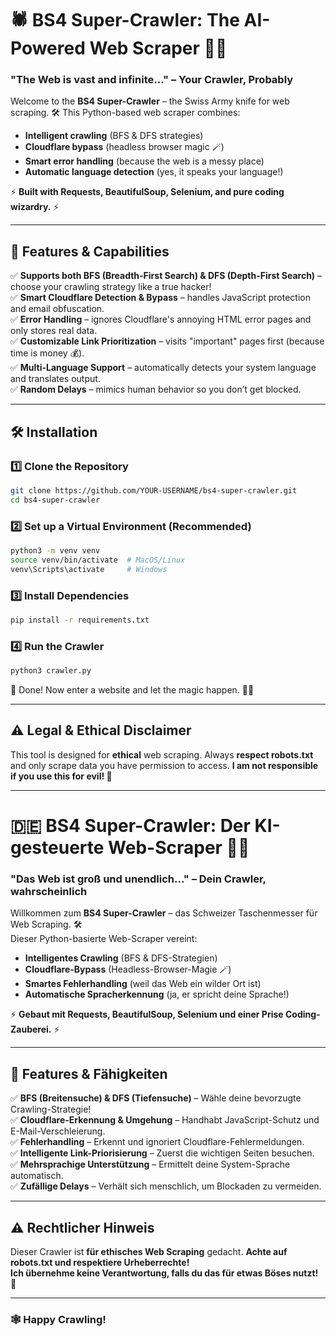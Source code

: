 # 🕷️ BS4 Super-Crawler: The AI-Powered Web Scraper 🕵️‍♂️

### **"The Web is vast and infinite..." – Your Crawler, Probably**

Welcome to the **BS4 Super-Crawler** – the Swiss Army knife for web scraping. 🛠️ This Python-based web scraper combines:
- **Intelligent crawling** (BFS & DFS strategies)
- **Cloudflare bypass** (headless browser magic 🪄)
- **Smart error handling** (because the web is a messy place)
- **Automatic language detection** (yes, it speaks your language!)

⚡ **Built with Requests, BeautifulSoup, Selenium, and pure coding wizardry.** ⚡

---

## 🚀 Features & Capabilities

✅ **Supports both BFS (Breadth-First Search) & DFS (Depth-First Search)** – choose your crawling strategy like a true hacker!  
✅ **Smart Cloudflare Detection & Bypass** – handles JavaScript protection and email obfuscation.  
✅ **Error Handling** – ignores Cloudflare's annoying HTML error pages and only stores real data.  
✅ **Customizable Link Prioritization** – visits "important" pages first (because time is money 💰).  
✅ **Multi-Language Support** – automatically detects your system language and translates output.  
✅ **Random Delays** – mimics human behavior so you don’t get blocked.  

---

## 🛠️ Installation

### **1️⃣ Clone the Repository**
```bash
git clone https://github.com/YOUR-USERNAME/bs4-super-crawler.git
cd bs4-super-crawler
```

### **2️⃣ Set up a Virtual Environment (Recommended)**
```bash
python3 -m venv venv
source venv/bin/activate  # MacOS/Linux
venv\Scripts\activate     # Windows
```

### **3️⃣ Install Dependencies**
```bash
pip install -r requirements.txt
```

### **4️⃣ Run the Crawler**
```bash
python3 crawler.py
```

🎉 Done! Now enter a website and let the magic happen. 🎩✨

---

## ⚠️ Legal & Ethical Disclaimer

This tool is designed for **ethical** web scraping. Always **respect robots.txt** and only scrape data you have permission to access. **I am not responsible if you use this for evil! 👀**  

---

# 🇩🇪 BS4 Super-Crawler: Der KI-gesteuerte Web-Scraper 🕵️‍♂️

### **"Das Web ist groß und unendlich…" – Dein Crawler, wahrscheinlich**

Willkommen zum **BS4 Super-Crawler** – das Schweizer Taschenmesser für Web Scraping. 🛠️  
Dieser Python-basierte Web-Scraper vereint:
- **Intelligentes Crawling** (BFS & DFS-Strategien)
- **Cloudflare-Bypass** (Headless-Browser-Magie 🪄)
- **Smartes Fehlerhandling** (weil das Web ein wilder Ort ist)
- **Automatische Spracherkennung** (ja, er spricht deine Sprache!)

⚡ **Gebaut mit Requests, BeautifulSoup, Selenium und einer Prise Coding-Zauberei.** ⚡

---

## 🚀 Features & Fähigkeiten

✅ **BFS (Breitensuche) & DFS (Tiefensuche)** – Wähle deine bevorzugte Crawling-Strategie!  
✅ **Cloudflare-Erkennung & Umgehung** – Handhabt JavaScript-Schutz und E-Mail-Verschleierung.  
✅ **Fehlerhandling** – Erkennt und ignoriert Cloudflare-Fehlermeldungen.  
✅ **Intelligente Link-Priorisierung** – Zuerst die wichtigen Seiten besuchen.  
✅ **Mehrsprachige Unterstützung** – Ermittelt deine System-Sprache automatisch.  
✅ **Zufällige Delays** – Verhält sich menschlich, um Blockaden zu vermeiden.  

---

## ⚠️ Rechtlicher Hinweis

Dieser Crawler ist **für ethisches Web Scraping** gedacht. **Achte auf robots.txt und respektiere Urheberrechte!**  
**Ich übernehme keine Verantwortung, falls du das für etwas Böses nutzt! 👀**  

---

### **🕸️ Happy Crawling!**
